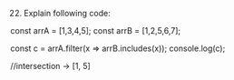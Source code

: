 22.  Explain following code:

const arrA = [1,3,4,5];
const arrB = [1,2,5,6,7];

const c = arrA.filter(x => arrB.includes(x));
console.log(c);













//intersection -> [1, 5]